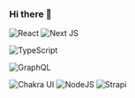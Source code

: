 ### Hi there 👋

<!--
**yuskara/yuskara** is a ✨ _special_ ✨ repository because its `README.md` (this file) appears on your GitHub profile.

Here are some ideas to get you started:

- 🔭 I’m currently working on ...
- 🌱 I’m currently learning ...
- 👯 I’m looking to collaborate on ...
- 🤔 I’m looking for help with ...
- 💬 Ask me about ...
- 📫 How to reach me: ...
- 😄 Pronouns: ...
- ⚡ Fun fact: ...
-->


<p>
  <img
    alt="React"
    src="https://img.shields.io/badge/-React-61dafb?logo=react&logoColor=black"
  />
<!--   <img
    alt="Gatsby"
    src="https://img.shields.io/badge/-Gatsby-7026B9?logo=gatsby&logoColor=white"
  /> -->
  <img
    alt="Next JS"
    src="https://img.shields.io/badge/-NextJS-black?logo=next.js&logoColor=white"
  />
<!--   <img
    alt="Vite 2"
    src="https://img.shields.io/badge/-Vite-646cff?logo=vite&logoColor=white"
  /> -->
  
  <img
    alt="TypeScript"
    src="https://img.shields.io/badge/-TypeScript-007ACC?logo=typescript&logoColor=white"
  />
<!--   <img
    alt="Solidity"
    src="https://img.shields.io/badge/-Solidity-65afff?logo=solidity&logoColor=white"
  /> -->
  <img
    alt="GraphQL"
    src="https://img.shields.io/badge/-GraphQL-E10098?logo=graphql&logoColor=white"
  />
<!--   <img
    alt="Sass"
    src="https://img.shields.io/badge/-Sass-CC6699?logo=sass&logoColor=white"
  /> -->
  
  <img
    alt="Chakra UI"
    src="https://img.shields.io/badge/-ChakraUI-teal?logo=ChakraUI&logoColor=white"
  />
  <img
    alt="NodeJS"
    src="https://img.shields.io/badge/-NodeJS-43853d?logo=Node.js&logoColor=white"
  />
  <img
    alt="Strapi"
    src="https://img.shields.io/badge/-Strapi-1d1b84?logo=strapi&logoColor=white"
  />
<!--   <img
    alt="Hasura"
    src="https://img.shields.io/badge/-Hasura-1EB4D4?logo=hasura&logoColor=white"
  /> -->
</p>



